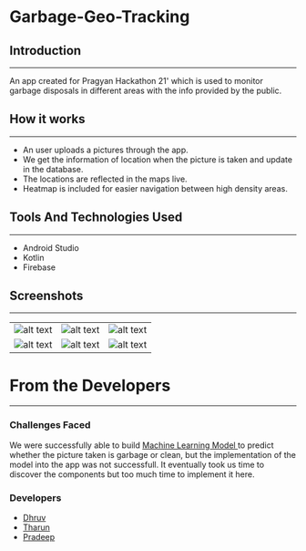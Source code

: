 # Garbage-Geo-Tracking

## Introduction

---

An app created for Pragyan Hackathon 21' which is used to monitor garbage disposals in different areas with the info provided by the public. 

## How it works

---

- An user uploads a pictures through the app.
- We get the information of location when the picture is taken and update in the database.
- The locations are reflected in the maps live.
- Heatmap is included for easier navigation between high density areas.

## Tools And Technologies Used

---

- Android Studio
- Kotlin
- Firebase

## Screenshots

---

|                             |                             |                             |
| :-------------------------: | :-------------------------: | :-------------------------: |
| ![alt text](img/1.jpg) | ![alt text](img/2.jpg) | ![alt text](img/3.jpg) |
| ![alt text](img/4.jpg) | ![alt text](img/5.jpg) | ![alt text](img/6.jpg) |

##
## 
# From the Developers

---

### Challenges Faced

We were successfully able to build <a href="https://github.com/tharun571/Geo-Tracking-Garbage-ML-Algo"> Machine Learning Model </a> to predict whether the picture taken is garbage or clean,
but the implementation of the model into the app was not successfull.
It eventually took us time to discover the components but too much time to implement it here.


### Developers

- <a href="https://github.com/dhruvkachhadia">Dhruv</a>
- <a href="https://github.com/tharun571">Tharun</a>
- <a href="https://github.com/pradeep-707">Pradeep</a>

